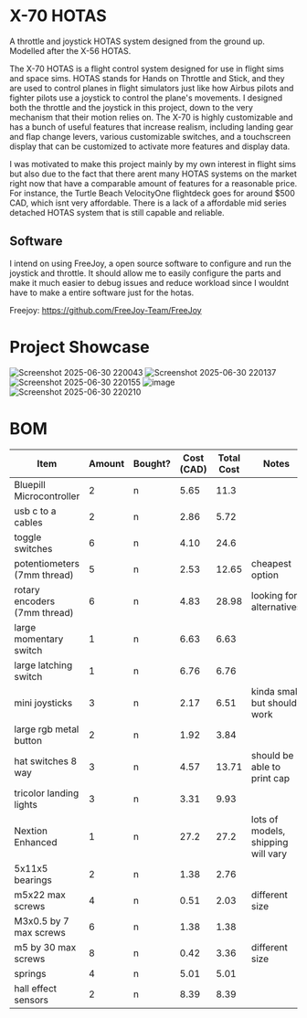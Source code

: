 # X-70 HOTAS
A throttle and joystick HOTAS system designed from the ground up. Modelled after the X-56 HOTAS. 

The X-70 HOTAS is a flight control system designed for use in flight sims and space sims. HOTAS stands for Hands on Throttle and Stick, and they are used to control planes in flight simulators just like how Airbus pilots and fighter pilots use a joystick to control the plane's movements. I designed both the throttle and the joystick in this project, down to the very mechanism that their motion relies on. The X-70 is highly customizable and has a bunch of useful features that increase realism, including landing gear and flap change levers, various customizable switches, and a touchscreen display that can be customized to activate more features and display data. 

I was motivated to make this project mainly by my own interest in flight sims but also due to the fact that there arent many HOTAS systems on the market right now that have a comparable amount of features for a reasonable price. For instance, the Turtle Beach VelocityOne flightdeck goes for around $500 CAD, which isnt very affordable. There is a lack of a affordable mid series detached HOTAS system that is still capable and reliable. 

## Software
I intend on using FreeJoy, a open source software to configure and run the joystick and throttle. It should allow me to easily configure the parts and make it much easier to debug issues and reduce workload since I wouldnt have to make a entire software just for the hotas. 

Freejoy: https://github.com/FreeJoy-Team/FreeJoy 

# Project Showcase

![Screenshot 2025-06-30 220043](https://github.com/user-attachments/assets/75555d52-ded4-482b-b260-4c7ee5886b44)
![Screenshot 2025-06-30 220137](https://github.com/user-attachments/assets/5c6a0a2e-cec1-44d2-8285-56a4c3455f49)
![Screenshot 2025-06-30 220155](https://github.com/user-attachments/assets/8c4bfaa9-b427-416b-8334-380c9fe751c8)
![image](https://github.com/user-attachments/assets/198e9928-f4d7-44fa-883f-f8c498115363)
![Screenshot 2025-06-30 220210](https://github.com/user-attachments/assets/53301708-a644-4c49-aeb1-01c556fe3765)


# BOM 
| Item                        | Amount | Bought? | Cost (CAD) | Total Cost | Notes                            | Link                                                  |
|-----------------------------|--------|---------|------------|-------------|----------------------------------|-------------------------------------------------------|
| Bluepill Microcontroller    | 2      | n       | 5.65       | 11.3        |                                  | [Link](https://www.aliexpress.com/item/1005004918334754.html) |
| usb c to a cables           | 2      | n       | 2.86       | 5.72        |                                  | [Link](https://www.aliexpress.com/item/1005007504310983.html) |
| toggle switches             | 6      | n       | 4.10       | 24.6        |                                  | [Link](https://www.aliexpress.com/item/1005001315963290.html) |
| potentiometers (7mm thread) | 5      | n       | 2.53       | 12.65       | cheapest option                  | [Link](https://www.aliexpress.com/item/1005005661105692.html) |
| rotary encoders (7mm thread)| 6      | n       | 4.83       | 28.98       | looking for alternatives         | [Link](https://www.aliexpress.com/item/1005007737001031.html) |
| large momentary switch      | 1      | n       | 6.63       | 6.63        |                                  | [Link](https://aliexpress.com/item/4001169879232.html) |
| large latching switch       | 1      | n       | 6.76       | 6.76        |                                  | [Link](https://aliexpress.com/item/4001169879232.html) |
| mini joysticks              | 3      | n       | 2.17       | 6.51        | kinda small but should work      | [Link](https://www.aliexpress.com/item/1005007260466379.html) |
| large rgb metal button      | 2      | n       | 1.92       | 3.84        |                                  | [Link](https://www.aliexpress.com/item/4000830670631.html) |
| hat switches 8 way          | 3      | n       | 4.57       | 13.71       | should be able to print cap      | [Link](https://www.aliexpress.com/item/1005002969535551.html) |
| tricolor landing lights     | 3      | n       | 3.31       | 9.93        |                                  | [Link](https://www.aliexpress.com/item/1005006314855864.html) |
| Nextion Enhanced            | 1      | n       | 27.2       | 27.2        | lots of models, shipping will vary | [Link](https://www.aliexpress.com/item/4001240732911.html) |
| 5x11x5 bearings             | 2      | n       | 1.38       | 2.76        |                                  | [Link](https://www.aliexpress.com/item/1005006224445582.html) |
| m5x22 max screws            | 4      | n       | 0.51       | 2.03        | different size                   | [Link](https://www.aliexpress.com/item/1005005879037174.html) |
| M3x0.5 by 7 max screws      | 6      | n       | 1.38       | 1.38        |                                  | [Link](https://www.aliexpress.com/item/1005004527586307.html) |
| m5 by 30 max screws         | 8      | n       | 0.42       | 3.36        | different size                   | [Link](https://www.aliexpress.com/item/1005005879037174.html) |
| springs                     | 4      | n       | 5.01       | 5.01        |                                  | [Link](https://www.aliexpress.com/item/1005006443579464.html) |
| hall effect sensors         | 2      | n       | 8.39       | 8.39        |                                  | [Link](https://www.aliexpress.com/item/1005008473344808.html) |
